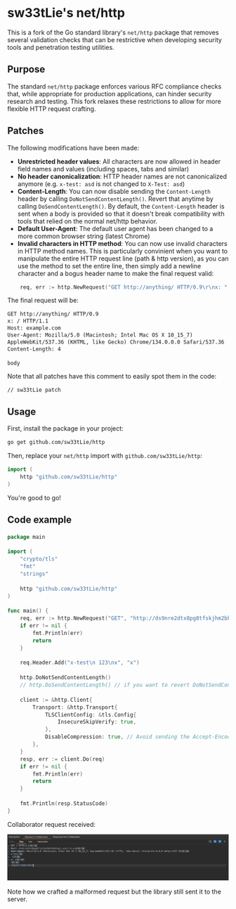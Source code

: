 # sw33tLie's net/http

This is a fork of the Go standard library's `net/http` package that removes several validation checks that can be restrictive when developing security tools and penetration testing utilities.

## Purpose

The standard `net/http` package enforces various RFC compliance checks that, while appropriate for production applications, can hinder security research and testing. This fork relaxes these restrictions to allow for more flexible HTTP request crafting.

## Patches

The following modifications have been made:

- **Unrestricted header values**: All characters are now allowed in header field names and values (including spaces, tabs and similar)
- **No header canonicalization**: HTTP header names are not canonicalized anymore (e.g. `x-test: asd` is not changed to `X-Test: asd`)
- **Content-Length**: You can now disable sending the `Content-Length` header by calling `DoNotSendContentLength()`. Revert that anytime by calling `DoSendContentLength()`. By default, the `Content-Length` header is sent when a body is provided so that it doesn't break compatibility with tools that relied on the normal net/http behavior.
- **Default User-Agent**: The default user agent has been changed to a more common browser string (latest Chrome)
- **Invalid characters in HTTP method**: You can now use invalid characters in HTTP method names. This is particularly convinient when you want to manipulate the entire HTTP request line (path & http version), as you can use the method to set the entire line, then simply add a newline character and a bogus header name to make the final request valid:

```go
	req, err := http.NewRequest("GET http://anything/ HTTP/0.9\r\nx: ", "http://example.com/", strings.NewReader("body"))
```

The final request will be:

```http
GET http://anything/ HTTP/0.9
x: / HTTP/1.1
Host: example.com
User-Agent: Mozilla/5.0 (Macintosh; Intel Mac OS X 10_15_7) AppleWebKit/537.36 (KHTML, like Gecko) Chrome/134.0.0.0 Safari/537.36
Content-Length: 4

body
```
Note that all patches have this comment to easily spot them in the code:

```
// sw33tLie patch
```

## Usage

First, install the package in your project:

```bash
go get github.com/sw33tLie/http
```

Then, replace your `net/http` import with `github.com/sw33tLie/http`:

```go
import (
	http "github.com/sw33tLie/http"
)
```

You're good to go!

## Code example

```go
package main

import (
	"crypto/tls"
	"fmt"
	"strings"

	http "github.com/sw33tLie/http"
)

func main() {
	req, err := http.NewRequest("GET", "http://ds9nre2dtx8pg8tfskjhm2bk7bd41upj.oastify.com", strings.NewReader("request-body-here"))
	if err != nil {
		fmt.Println(err)
		return
	}

	req.Header.Add("x-test\n 123\nx", "x")

	http.DoNotSendContentLength()
	// http.DoSendContentLength() // if you want to revert DoNotSendContentLength()

	client := &http.Client{
		Transport: &http.Transport{
			TLSClientConfig: &tls.Config{
				InsecureSkipVerify: true,
			},
			DisableCompression: true, // Avoid sending the Accept-Encoding: gzip header
		},
	}
	resp, err := client.Do(req)
	if err != nil {
		fmt.Println(err)
		return
	}

	fmt.Println(resp.StatusCode)
}

```

Collaborator request received:

![Collaborator request received](./resources/collaborator-screenshot.png)

Note how we crafted a malformed request but the library still sent it to the server.